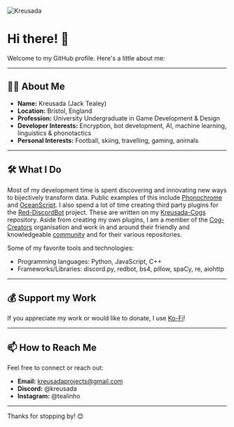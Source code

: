 <p align="left">
<p align="left"><img src="https://komarev.com/ghpvc/?username=Kreusada&label=Profile%20views&color=0e75b6&style=flat" alt="Kreusada" /></p>

# Hi there! 👋

Welcome to my GitHub profile. Here's a little about me:

---

## 👩‍💻 About Me

- **Name:** Kreusada (Jack Tealey)
- **Location:** Bristol, England
- **Profession:** University Undergraduate in Game Development & Design
- **Developer Interests:** Encryption, bot development, AI, machine learning, linguistics & phonotactics
- **Personal Interests:** Football, skiing, travelling, gaming, animals

---

## 🛠️ What I Do

Most of my development time is spent discovering and innovating new ways to bijectively transform data. Public
examples of this include [Phonochrome](https://github.com/Kreusada/Phonochrome) and [OceanScript](https://github.com/Kreusada/OceanScript). 
I also spend a lot of time creating third party plugins for the 
[Red-DiscordBot](https://github.com/Cog-Creators/Red-DiscordBot/tree/V3/develop) project. These are written on my
[Kreusada-Cogs](https://github.com/Kreusada/Kreusada-Cogs) repository. Aside from creating my own plugins, I am a member of the
[Cog-Creators](https://github.com/orgs/Cog-Creators) organisation and work in and around their friendly and knowledgeable
[community](https://discord.gg/red) and for their various repositories.

Some of my favorite tools and technologies:
- Programming languages: Python, JavaScript, C++
- Frameworks/Libraries: discord.py, redbot, bs4, pillow, spaCy, re, aiohttp

---

## 💰 Support my Work

If you appreciate my work or would like to donate, I use [Ko-Fi](https://ko-fi.com/kreusada)!

---

## 📫 How to Reach Me

Feel free to connect or reach out:
- **Email:** kreusadaprojects@gmail.com
- **Discord:** @kreusada
- **Instagram:** @tealinho

---

Thanks for stopping by! 😊
